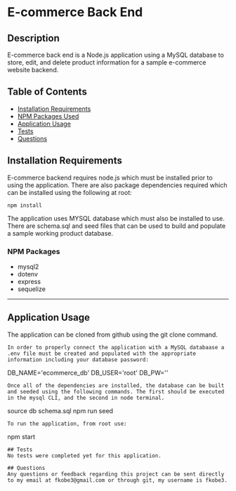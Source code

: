 # E-commerce Back End

## Description
E-commerce back end is a Node.js application using a MySQL database to store, edit, and delete product information for a sample e-commerce website backend.  

## Table of Contents
* [Installation Requirements](#install)
* [NPM Packages Used](#npm)
* [Application Usage](#usage)
* [Tests](#tests)
* [Questions](#questions)

## <a name=install></a>Installation Requirements
E-commerce backend requires node.js which must be installed prior to using the application. There are also package dependencies required which can be installed using the following at root:

```
npm install
```
The application uses MYSQL database which must also be installed to use. There are schema.sql and seed files that can be used to build and populate a sample working product database.

### <a name=npm></a>NPM Packages
* mysql2
* dotenv 
* express 
* sequelize 

***
## <a name=usage></a>Application Usage
The application can be cloned from github using the git clone command.
```
In order to properly connect the application with a MySQL databaase a .env file must be created and populated with the appropriate information including your database password:

```
DB_NAME='ecommerce_db'
DB_USER='root'
DB_PW='<your password>'
```
Once all of the dependencies are installed, the database can be built and seeded using the following commands. The first should be executed in the mysql CLI, and the second in node terminal. 
```
source db schema.sql
npm run seed
```
To run the application, from root use:
```
npm start
```
## Tests
No tests were completed yet for this application. 

## Questions
Any questions or feedback regarding this project can be sent directly to my email at fkobe3@gmail.com or through git, my username is fkobe3. 